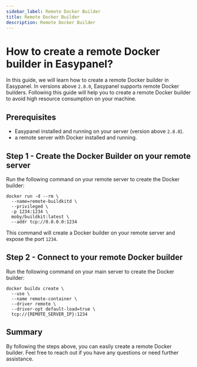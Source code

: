 ```yaml
---
sidebar_label: Remote Docker Builder
title: Remote Docker Builder
description: Remote Docker Builder
---
```


# How to create a remote Docker builder in Easypanel?

In this guide, we will learn how to create a remote Docker builder in Easypanel. In versions above `2.8.0`, Easypanel supports remote Docker builders. Following this guide will help you to create a remote Docker builder to avoid high resource consumption on your machine.

## Prerequisites

- Easypanel installed and running on your server (version above `2.8.0`).
- a remote server with Docker installed and running.

## Step 1 - Create the Docker Builder on your remote server

Run the following command on your remote server to create the Docker builder:

```shell
docker run -d --rm \
  --name=remote-buildkitd \
  --privileged \
  -p 1234:1234 \
  moby/buildkit:latest \
  --addr tcp://0.0.0.0:1234
```

This command will create a Docker builder on your remote server and expose the port `1234`.

## Step 2 - Connect to your remote Docker builder

Run the following command on your main server to create the Docker builder:

```shell
docker buildx create \
  --use \
  --name remote-container \
  --driver remote \
  --driver-opt default-load=true \
  tcp://{REMOTE_SERVER_IP}:1234
```

## Summary

By following the steps above, you can easily create a remote Docker builder. Feel free to reach out if you have any questions or need further assistance.
